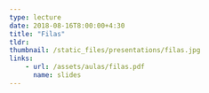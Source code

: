 ```yaml
---
type: lecture
date: 2018-08-16T8:00:00+4:30
title: "Filas"
tldr: 
thumbnail: /static_files/presentations/filas.jpg
links: 
    - url: /assets/aulas/filas.pdf
      name: slides
---
```

